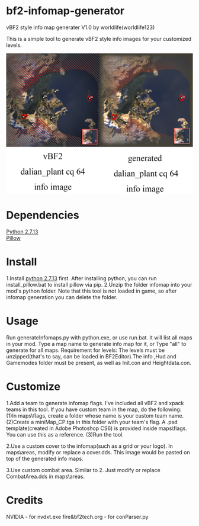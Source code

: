 # bf2-infomap-generator
vBF2 style info map generater V1.0 by worldlife(worldlife123)

This is a simple tool to generate vBF2 style info images for your customized levels.

![Preview](preview.jpg)


# Dependencies  

[Python 2.7.13](https://www.python.org/downloads/release/python-2713/)  
[Pillow](https://github.com/python-pillow/Pillow)  

# Install  

1.Install [python 2.7.13](https://www.python.org/downloads/release/python-2713/) first. After installing python, you can run install_pillow.bat to install pillow via pip.
2.Unzip the folder infomap into your mod's python folder. Note that this tool is not loaded in game, so after infomap generation you can delete the folder.

# Usage  

Run generateInfomaps.py with python.exe, or use run.bat. It will list all maps in your mod. Type a map name to generate info map for it, or Type "all" to generate for all maps.
Requirement for levels: The levels must be unzipped(that's to say, can be loaded in BF2Editor).The info ,Hud and Gamemodes folder must be present, as well as Init.con and Heightdata.con.

# Customize  

1.Add a team to generate infomap flags.
I've included all vBF2 and xpack teams in this tool. If you have custom team in the map, do the following:
(1)In maps\flags, create a folder whose name is your custom team name.
(2)Create a miniMap_CP.tga in this folder with your team's flag. A .psd template(created in Adobe Photoshop CS6) is provided inside maps\flags. You can use this as a reference.
(3)Run the tool.

2.Use a custom cover to the infomap(such as a grid or your logo).
In maps\areas, modify or replace a cover.dds. This image would be pasted on top of the generated info maps.

3.Use custom combat area.
Similar to 2. Just modify or replace CombatArea.dds in maps\areas.

# Credits 

NVIDIA - for nvdxt.exe
fire&bf2tech.org - for conParser.py
